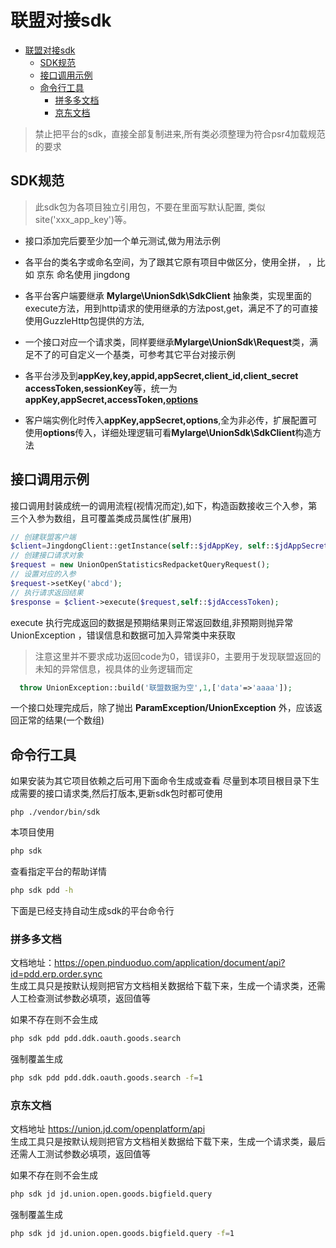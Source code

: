 # 联盟对接sdk
<!-- TOC -->

- [联盟对接sdk](#联盟对接sdk)
  - [SDK规范](#sdk规范)
  - [接口调用示例](#接口调用示例)
  - [命令行工具](#命令行工具)
    - [拼多多文档](#拼多多文档)
    - [京东文档](#京东文档)
<!-- /TOC -->
> 禁止把平台的sdk，直接全部复制进来,所有类必须整理为符合psr4加载规范的要求

## SDK规范

>此sdk包为各项目独立引用包，不要在里面写默认配置, 类似site('xxx_app_key')等。

- 接口添加完后要至少加一个单元测试,做为用法示例

- 各平台的类名字或命名空间，为了跟其它原有项目中做区分，使用全拼， ，比如 京东 命名使用 jingdong

- 各平台客户端要继承 **Mylarge\UnionSdk\SdkClient** 抽象类，实现里面的execute方法，用到http请求的使用继承的方法post,get，满足不了的可直接使用GuzzleHttp包提供的方法,
- 一个接口对应一个请求类，同样要继承**Mylarge\UnionSdk\Request**类，满足不了的可自定义一个基类，可参考其它平台对接示例
- 各平台涉及到**appKey,key,appid,appSecret,client_id,client_secret accessToken,sessionKey**等，统一为 **appKey,appSecret,accessToken,[options](其它项)**
- 客户端实例化时传入**appKey,appSecret,options**,全为非必传，扩展配置可使用**options**传入，详细处理逻辑可看**Mylarge\UnionSdk\SdkClient**构造方法

## 接口调用示例

接口调用封装成统一的调用流程(视情况而定),如下，构造函数接收三个入参，第三个入参为数组，且可覆盖类成员属性(扩展用)

```php
// 创建联盟客户端
$client=JingdongClient::getInstance(self::$jdAppKey, self::$jdAppSecret,[]);
// 创建接口请求对象
$request = new UnionOpenStatisticsRedpacketQueryRequest();
// 设置对应的入参
$request->setKey('abcd');
// 执行请求返回结果
$response = $client->execute($request,self::$jdAccessToken);
```

execute 执行完成返回的数据是预期结果则正常返回数组,非预期则抛异常UnionException ，错误信息和数据可加入异常类中来获取
>注意这里并不要求成功返回code为0，错误非0，主要用于发现联盟返回的未知的异常信息，视具体的业务逻辑而定

```php
  throw UnionException::build('联盟数据为空',1,['data'=>'aaaa']);
```

一个接口处理完成后，除了抛出 **ParamException/UnionException** 外，应该返回正常的结果(一个数组)

## 命令行工具

如果安装为其它项目依赖之后可用下面命令生成或查看
尽量到本项目根目录下生成需要的接口请求类,然后打版本,更新sdk包时都可使用

```base
php ./vendor/bin/sdk
```

本项目使用

```bash
php sdk
```

查看指定平台的帮助详情

```bash
php sdk pdd -h
```

下面是已经支持自动生成sdk的平台命令行

### 拼多多文档

文档地址：<https://open.pinduoduo.com/application/document/api?id=pdd.erp.order.sync>  
生成工具只是按默认规则把官方文档相关数据给下载下来，生成一个请求类，还需人工检查测试参数必填项，返回值等

如果不存在则不会生成

```bash
php sdk pdd pdd.ddk.oauth.goods.search

```

强制覆盖生成

```bash
php sdk pdd pdd.ddk.oauth.goods.search -f=1
```

### 京东文档

文档地址 <https://union.jd.com/openplatform/api>  
生成工具只是按默认规则把官方文档相关数据给下载下来，生成一个请求类，最后还需人工测试参数必填项，返回值等

如果不存在则不会生成

```bash
php sdk jd jd.union.open.goods.bigfield.query

```

强制覆盖生成

```bash
php sdk jd jd.union.open.goods.bigfield.query -f=1
```
